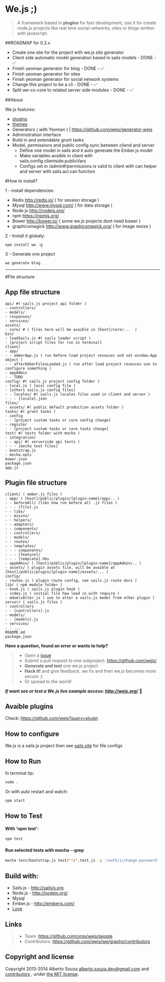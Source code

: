 # We.js ;)

> A framework based in **plugins** for fast development, use it for create node.js projects like real time social networks, sites or blogs written with javascript.

##ROADMAP for 0.2.x

- Create one site for the project with we.js site generator
- Client side automatic model generation based in sails models - DONE - :white_check_mark:
- Finish yeoman generator for blog - DONE - :white_check_mark:
- Finish yeoman generator for sites 
- Finish yeoman generator for social network systems
- Change this project to be a cli - DONE - :white_check_mark:
- Split we-cs-core to related server side modules - DONE - :white_check_mark:

##About

We.js features:

 - [plugins](https://github.com/wejs?query=plugin)
 - [themes](https://github.com/wejs?query=theme)
 - Generators ( with Yeoman ) | https://github.com/wejs/generator-wejs
 - Administration interface
 - Build in and extendable grunt tasks
 - Model, permissions and public config sync between cliend and server 
   - Define one model in sails and it auto generate the Ember.js model 
   - Make variables avaible in client with sails.config.clientside.publicVars
   - Configs set in /admin#/permissions is valid to client with can helper and server with sails.acl.can function

#How to install?

1 - install dependencies: 

* Redis http://redis.io/ ( for session storage )
* Mysql http://www.mysql.com/ ( for data storage )
* Node.js http://nodejs.org/
* npm https://npmjs.org/
* Bower http://bower.io/ ( some we.js projects dont need bower )
* graphicsmagick http://www.graphicsmagick.org/ ( for image resize )

2 - Install it globaly:

```shell
npm install we -g
```

3 - Generate one project

```shell
we generate blog
```

---------------

#File structure

## App file structure
```
api/ #( sails.js project api folder )
- controllers/
- models/
- responses/
- services/
assets/
- core/ # ( files here will be avaible in [host]/core/...  )
bin/
- loadSails.js #( sails loader script )
- [project script files for run in terminal]
client/
- app/
- - emberApp.js ( run before load project resouces and set window.App object )
- - afterEmberFilesLoaded.js ( run after load project resouces use to configure something )
- appAdmin
- - TODO
config/ #( sails.js project config folder )
- local.js ( local config file )
- [others sails.js config files]
- - locales/ #( sails.js locales files used in client and server )
- - - [locale].json
files/
- assets/ #( public default production assets folder )
tasks/ #( grunt tasks )
- config
- - [project custom tasks or core config change]
- register
- - [project custom tasks or core tasks change]
test/ #( tests folder with mocha )
- integration/
- - api/ #( serverside api tests )
- - - [mocha test files]
- bootstrap.js
- mocha.opts
bower.json
package.json
app.js
```

## Plugin file structure
```
client/ ( ember.js files )
- app/ ( [host]/públic/plugin/[plugin-name]/app/.. )
- - beforeAll/ (libs how run before all .js files )
- - - [file].js
- - libs/
- - mixins/
- - helpers/
- - adapters/
- - components/
- - controllers/
- - models/
- - routes/
- - templates/
- - - components/
- - - [feature]/
- - - [template].hbs
- appAdmin/ ( [host]/públic/plugin/[plugin-name]/appAdmin/.. )
- assets/ ( plugin assets file, will be avaible at [host]/públic/plugin/[plugin-name]/assets/... )
config/
- routes.js ( plugin route config, see sails.js route docs )
lib/ ( npm module folder )
- hook.js ( sails.js plugin hook )
- index.js ( initial file how load in with require )
- mdoelsAlter.js ( use to alter a sails.js model from other plugin )
server/ ( sails.js files )
- controllers
- - [controllers].js
- models/
- - [models].js
- services/
- - ...
README.md
package.json
```


**Have a question, found an error or wants to help?**

> * Open a [issue](https://github.com/wejs/we/issues)
> * Submit a pull request to one subproject: https://github.com/wejs/
> * **Generate and test** one we.js project
> * **Hack it!** and give feedback, we fix and then we.js becomes more secure ;)
> * Or spread to the world!

***If want see or test a We.js live example access: http://wejs.org/*** :eyes:


## Avaible plugins

Check: https://github.com/wejs?query=plugin

## How to configure

We.js is a sails.js project then see [sails site](http://sailsjs.org/) for file configs

## How to Run

In terminal tip:

```sh
node .
```

Or with auto restart and watch:

```sh
npm start
```

## How to Test

#### With 'npm test':

```sh
npm test
```

#### Run selected tests with mocha --grep

```sh
mocha test/bootstrap.js test/**/*.test.js -g '/auth/1/change-password'
```

## Build with:
* Sails.js - http://sailsjs.org
* Node.js - http://nodejs.org/
* Mysql
* Ember.js - http://emberjs.com/
* [Love](http://www.lovecalculator.com/)

## Links

> * Team: https://github.com/orgs/wejs/people
> * Contributors: https://github.com/wejs/we/graphs/contributors

## Copyright and license

Copyright 2013-2014 Alberto Souza <alberto.souza.dev@gmail.com> and [contributors](https://github.com/wejs/we/graphs/contributors) , under [the MIT license](LICENSE).
